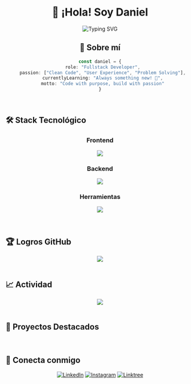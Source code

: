 <div align="center">
  
# 👋 ¡Hola! Soy Daniel
  
<img src="https://readme-typing-svg.herokuapp.com?font=Fira+Code&weight=600&size=28&pause=1000&color=36BCF7&center=true&vCenter=true&width=600&lines=Fullstack+Developer;Creando+experiencias+digitales;Apasionado+por+la+tecnología" alt="Typing SVG" />

</div>

<div align="center">
  
## 🚀 Sobre mí

```typescript
const daniel = {
  role: "Fullstack Developer",
  passion: ["Clean Code", "User Experience", "Problem Solving"],
  currentlyLearning: "Always something new! 🌱",
  motto: "Code with purpose, build with passion"
}
```

</div>

<br>

## 🛠️ Stack Tecnológico

<div align="center">

### Frontend
<img src="https://skillicons.dev/icons?i=html,css,js,ts,vue,react,bootstrap,tailwind&perline=8" />

### Backend  
<img src="https://skillicons.dev/icons?i=php,laravel,nodejs,mysql&perline=4" />

### Herramientas
<img src="https://skillicons.dev/icons?i=git,github,vscode,vercel,discord&perline=5" />

</div>

<br>


<br>

## 🏆 Logros GitHub

<div align="center">
  <img src="https://github-profile-trophy.vercel.app/?username=Dani3lCh&theme=tokyonight&no-frame=true&no-bg=false&margin-w=4&row=1" />
</div>

<br>

## 📈 Actividad

<div align="center">
  <img src="https://github-readme-activity-graph.vercel.app/graph?username=Dani3lCh&bg_color=1a1b27&color=38bdae&line=70a5fd&point=bf91f3&area=true&hide_border=true" />
</div>

<br>

## 🌟 Proyectos Destacados

<div align="center">

</div>

<br>

## 🤝 Conecta conmigo

<div align="center">
  
[![LinkedIn](https://img.shields.io/badge/LinkedIn-0077B5?style=for-the-badge&logo=linkedin&logoColor=white)](https://www.linkedin.com/in/cesar-chirinos-014675280/)
[![Instagram](https://img.shields.io/badge/Instagram-E4405F?style=for-the-badge&logo=instagram&logoColor=white)](https://www.instagram.com/chirinosdniel/)
[![Linktree](https://img.shields.io/badge/linktree-39E09B?style=for-the-badge&logo=linktree&logoColor=white)](https://linktr.ee/dani3lchirinos)

</div>

<br>


